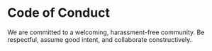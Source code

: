 # Code of Conduct
We are committed to a welcoming, harassment-free community. Be respectful, assume good intent, and collaborate constructively.
